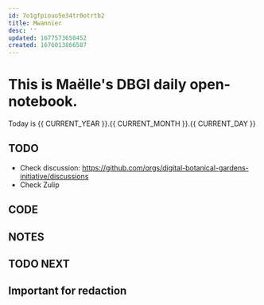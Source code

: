 ```yaml
---
id: 7o1gfpiouo5e34tr0otrtb2
title: Mwannier
desc: ''
updated: 1677573650452
created: 1676013866587
---
```


# This is Maëlle's DBGI daily open-notebook.

Today is {{ CURRENT_YEAR }}.{{ CURRENT_MONTH }}.{{ CURRENT_DAY }}


## TODO

- Check discussion: https://github.com/orgs/digital-botanical-gardens-initiative/discussions
- Check Zulip

## CODE

## NOTES

## TODO NEXT



## Important for redaction
